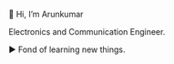  👋 Hi, I’m Arunkumar
 
 Electronics and Communication Engineer.
 
 ► Fond of learning new things.
 
 
 
 
 
 

 
 
